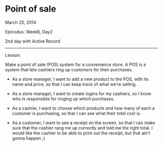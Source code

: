 Point of sale
===================

March 25, 2014

Epicodus: Week6, Day2

2nd day with Active Record

********************

Lesson:

Make a point of sale (POS) system for a convenience store. A POS is a system that lets cashiers ring up customers for their purchases.

*  As a store manager, I want to add a new product to the POS, with its name and price, so that I can keep track of what we're selling.
*  As a store manager, I want to create logins for my cashiers, so I know who is responsible for ringing up which purchases.
*  As a cashier, I want to choose which products and how many of each a customer is purchasing, so that I can see what their total cost is.


*  As a customer, I want to see a receipt on the screen, so that I can make sure that the cashier rang me up correctly and told me the right total. I would like the cashier to be able to print out the receipt, but that ain't gonna happen ;)
